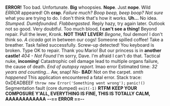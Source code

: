 **ERROR!**
Too bad.
Unfortunate.
**Big** whoopsies.
**Nope**. Just **nope**.
Wild _ERROR_ appeared!
Oh **crap**.
_Failure much?_
_Boop beep, beep boop?_
_Not sure_ what you are trying to do.
I don't think that's how it works.
**Uh...**
No idea.
_Stumped._
_Dumbfounded._
_Flabbergasted._
Reply hazy, try again later.
Outlook not so good.
Very doubtful.
Too much blood, **I can't see a thing!**
Beyond repair.
Pull the lever, Kronk. **NOT THAT LEVER!**
_Begone_, foul demon!
I don't think so.
_A cicada_ got in between our cogs!
Someone spilled coffee!
Take a breather.
Task failed successfully.
Screw-up detected!
You keyboard is broken. Type OK to repair.
Thank you Mario! But our princess is in **another castle!**
_404 - Not Found_
I'm sorry, Dave. I'm afraid I can't do that.
Tactical nuke, **incoming**!
Catastrophic cell damage lead to multiple organs failure, the cause of death. _End of autopsy report._
lmao error
Estimated time: _32 years and counting..._
Aw, snap!
No- **BAD**! Not on the carpet.
_smth happened_
This application encountered a fatal error. Stack trace: 0xDEADBEEF
`throw new Error('Something went wrong');`
`panic!()`
Segmentation fault (core dumped)
`exit(-1)`
**RTFM**
**KEEP YOUR COMPOSURE Y'ALL, EVERYTHING IS FINE, THIS IS TOTALLY CALM, AAAAAAAAAAAA**
**--== ERROR ==--**
